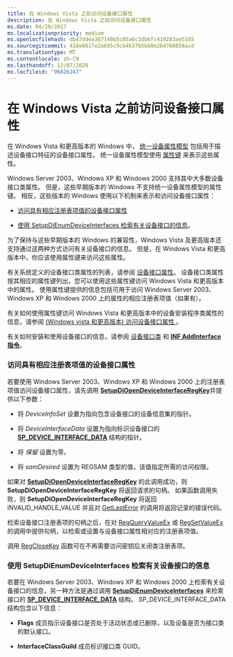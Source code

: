 ```yaml
---
title: 在 Windows Vista 之前访问设备接口属性
description: 在 Windows Vista 之前访问设备接口属性
ms.date: 04/20/2017
ms.localizationpriority: medium
ms.openlocfilehash: db47ddea367140b5c05a6c1db6fc419283ae5185
ms.sourcegitcommit: 418e6617e2a695c9cb4b37b5b60e264760858acd
ms.translationtype: MT
ms.contentlocale: zh-CN
ms.lasthandoff: 12/07/2020
ms.locfileid: "96826247"
---
```

# <a name="accessing-device-interface-properties-before-windows-vista"></a>在 Windows Vista 之前访问设备接口属性


在 Windows Vista 和更高版本的 Windows 中， [统一设备属性模型](unified-device-property-model--windows-vista-and-later-.md) 包括用于描述设备接口特征的设备接口属性。 统一设备属性模型使用 [属性键](property-keys.md) 来表示这些属性。

Windows Server 2003、Windows XP 和 Windows 2000 支持其中大多数设备接口类属性。 但是，这些早期版本的 Windows 不支持统一设备属性模型的属性键。 相反，这些版本的 Windows 使用以下机制来表示和访问设备接口属性：

-   [访问具有相应注册表项值的设备接口属性](#accessing-device-interface-properties-that-have-corresponding-registry)

-   [使用 SetupDiEnumDeviceInterfaces 检索有关设备接口的信息](#using-setupdienumdeviceinterfaces-to-retrieve-information-about-a-devi)。

为了保持与这些早期版本的 Windows 的兼容性，Windows Vista 及更高版本还支持通过这两种方式访问有关设备接口的信息。 但是，在 Windows Vista 和更高版本中，你应该使用属性键来访问这些属性。

有关系统定义的设备接口类属性的列表，请参阅 [设备接口属性](/previous-versions/ff541409(v=vs.85))。 设备接口类属性按其相应的属性键列出，您可以使用这些属性键访问 Windows Vista 和更高版本中的属性。 使用属性键提供的信息包括可用于访问 Windows Server 2003、Windows XP 和 Windows 2000 上的属性的相应注册表项值（如果有）。

有关如何使用属性键访问 Windows Vista 和更高版本中的设备安装程序类属性的信息，请参阅 [ (Windows vista 和更高版本) 访问设备接口属性 ](accessing-device-interface-properties--windows-vista-and-later-.md)。

有关如何安装和使用设备接口的信息，请参阅 [设备接口类](./overview-of-device-interface-classes.md) 和 [**INF AddInterface 指令**](inf-addinterface-directive.md)。

### <a name="accessing-device-interface-properties-that-have-corresponding-registry-entry-values"></a><a href="" id="accessing-device-interface-properties-that-have-corresponding-registry"></a> 访问具有相应注册表项值的设备接口属性

若要使用 Windows Server 2003、Windows XP 和 Windows 2000 上的注册表项值访问设备接口属性，请先调用 [**SetupDiOpenDeviceInterfaceRegKey**](/windows/win32/api/setupapi/nf-setupapi-setupdiopendeviceinterfaceregkey)并提供以下参数：

-   将 *DeviceInfoSet* 设置为指向包含设备接口的设备信息集的指针。

-   将 *DeviceInterfaceData* 设置为指向标识设备接口的 [**SP_DEVICE_INTERFACE_DATA**](/windows/win32/api/setupapi/ns-setupapi-sp_device_interface_data) 结构的指针。

-   将 *保留* 设置为零。

-   将 *samDesired* 设置为 REGSAM 类型的值，该值指定所需的访问权限。

如果对 [**SetupDiOpenDeviceInterfaceRegKey**](/windows/win32/api/setupapi/nf-setupapi-setupdiopendeviceinterfaceregkey) 的此调用成功，则 **SetupDiOpenDeviceInterfaceRegKey** 将返回请求的句柄。 如果函数调用失败，则 **SetupDiOpenDeviceInterfaceRegKey** 将返回 INVALID_HANDLE_VALUE 并且对 [GetLastError](/windows/win32/api/errhandlingapi/nf-errhandlingapi-getlasterror) 的调用将返回记录的错误代码。

检索设备接口注册表项的句柄之后，在对 [RegQueryValueEx](/windows/win32/api/winreg/nf-winreg-regqueryvalueexa) 或 [RegSetValueEx](/windows/win32/api/winreg/nf-winreg-regsetvalueexa) 的调用中提供句柄，以检索或设置与设备接口属性相对应的注册表项值。

调用 [RegCloseKey](/windows/win32/api/winreg/nf-winreg-regclosekey) 函数可在不再需要访问密钥后关闭类注册表项。

### <a name="using-setupdienumdeviceinterfaces-to-retrieve-information-about-a-device-interface"></a><a href="" id="using-setupdienumdeviceinterfaces-to-retrieve-information-about-a-devi"></a> 使用 SetupDiEnumDeviceInterfaces 检索有关设备接口的信息

若要在 Windows Server 2003、Windows XP 和 Windows 2000 上检索有关设备接口的信息，另一种方法是通过调用 [**SetupDiEnumDeviceInterfaces**](/windows/win32/api/setupapi/nf-setupapi-setupdienumdeviceinterfaces) 来检索接口的 [**SP_DEVICE_INTERFACE_DATA**](/windows/win32/api/setupapi/ns-setupapi-sp_device_interface_data) 结构。 SP_DEVICE_INTERFACE_DATA 结构包含以下信息：

-   **Flags** 成员指示设备接口是否处于活动状态或已删除，以及设备是否为接口类的默认接口。

-   **InterfaceClassGuild** 成员标识接口类 GUID。

